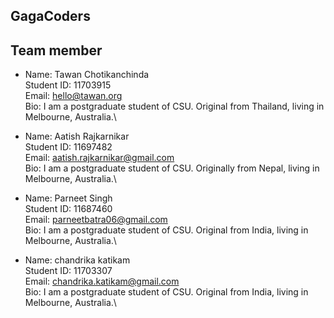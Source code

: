 ## GagaCoders

## Team member
- Name: Tawan Chotikanchinda\
  Student ID: 11703915\
  Email: hello@tawan.org\
  Bio: I am a postgraduate student of CSU. Original from Thailand, living in Melbourne, Australia.\


- Name: Aatish Rajkarnikar\
  Student ID: 11697482\
  Email: aatish.rajkarnikar@gmail.com\
  Bio: I am a postgraduate student of CSU. Originally from Nepal, living in Melbourne, Australia.\


- Name: Parneet Singh\
  Student ID: 11687460\
  Email: parneetbatra06@gmail.com\
  Bio: I am a postgraduate student of CSU. Original from India, living in Melbourne, Australia.\
  
  
- Name: chandrika katikam\
  Student ID: 11703307\
  Email: chandrika.katikam@gmail.com\
  Bio: I am a postgraduate student of CSU. Original from India, living in Melbourne, Australia.\
  
